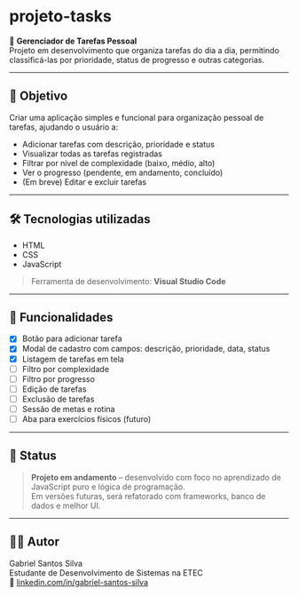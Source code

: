 # projeto-tasks

📝 **Gerenciador de Tarefas Pessoal**  
Projeto em desenvolvimento que organiza tarefas do dia a dia, permitindo classificá-las por prioridade, status de progresso e outras categorias.

---

## 🎯 Objetivo

Criar uma aplicação simples e funcional para organização pessoal de tarefas, ajudando o usuário a:

- Adicionar tarefas com descrição, prioridade e status
- Visualizar todas as tarefas registradas
- Filtrar por nível de complexidade (baixo, médio, alto)
- Ver o progresso (pendente, em andamento, concluído)
- (Em breve) Editar e excluir tarefas

---

## 🛠️ Tecnologias utilizadas

- HTML
- CSS
- JavaScript

> Ferramenta de desenvolvimento: **Visual Studio Code**

---

## 🚧 Funcionalidades

- [x] Botão para adicionar tarefa
- [x] Modal de cadastro com campos: descrição, prioridade, data, status
- [x] Listagem de tarefas em tela
- [ ] Filtro por complexidade
- [ ] Filtro por progresso
- [ ] Edição de tarefas
- [ ] Exclusão de tarefas
- [ ] Sessão de metas e rotina
- [ ] Aba para exercícios físicos (futuro)

---

## 📌 Status

> **Projeto em andamento** – desenvolvido com foco no aprendizado de JavaScript puro e lógica de programação.  
> Em versões futuras, será refatorado com frameworks, banco de dados e melhor UI.

---

## 🙋‍♂️ Autor

Gabriel Santos Silva  
Estudante de Desenvolvimento de Sistemas na ETEC  
🔗 [linkedin.com/in/gabriel-santos-silva](https://www.linkedin.com/in/gabrielsdata/)
